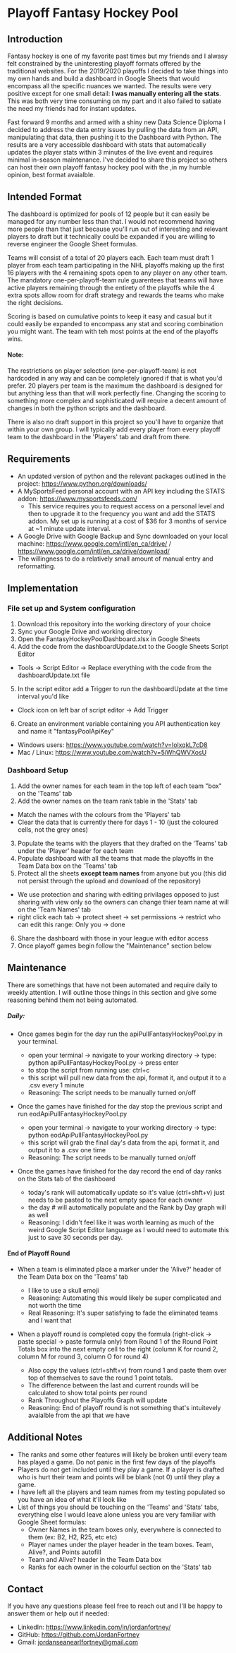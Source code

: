 # Playoff Fantasy Hockey Pool

## Introduction

Fantasy hockey is one of my favorite past times but my friends and I alwasy felt constrained by the uninteresting playoff formats offered by the traditional websites. For the 2019/2020 playoffs I decided to take things into my own hands and build a dashboard in Google Sheets that would encompass all the specific nuances we wanted. The results were very positive except for one small detail: **I was manually entering all the stats**. This was both very time consuming on my part and it also failed to satiate the need my friends had for instant updates.

Fast forward 9 months and armed with a shiny new Data Science Diploma I decided to address the data entry issues by pulling the data from an API, manipulating that data, then pushing it to the Dashboard with Python. The results are a very accessible dashboard with stats that automatically updates the player stats within 3 minutes of the live event and requires minimal in-season maintenance. I've decided to share this project so others can host their own playoff fantasy hockey pool with the ,in my humble opinion, best format avaialble. 

## Intended Format

The dashboard is optimized for pools of 12 people but it can easily be managed for any number less than that. I would not recommend having more people than that just because you'll run out of interesting and relevant players to draft but it technically could be expanded if you are willing to reverse engineer the Google Sheet formulas.

Teams will consist of a total of 20 players each. Each team must draft 1 player from each team participating in the NHL playoffs making up the first 16 players with the 4 remaining spots open to any player on any other team. The mandatory one-per-playoff-team rule guarentees that teams will have active players remaining through the entirety of the playoffs while the 4 extra spots allow room for draft strategy and rewards the teams who make the right decisions.

Scoring is based on cumulative points to keep it easy and casual but it could easily be expanded to encompass any stat and scoring combination you might want. The team with teh most points at the end of the playoffs wins.

#### Note:
The restrictions on player selection (one-per-playoff-team) is not hardcoded in any way and can be completely ignored if that is what you'd prefer. 20 players per team is the maximum the dashboard is designed for but anything less than that will work perfectly fine. Changing the scoring to something more complex and sophisticated will require a decent amount of changes in both the python scripts and the dashboard.

There is also no draft support in this project so you'll have to organize that within your own group. I will typically add every player from every playoff team to the dashboard in the 'Players' tab and draft from there.

## Requirements

* An updated version of python and the relevant packages outlined in the project: https://www.python.org/downloads/
* A MySportsFeed personal account with an API key including the STATS addon: https://www.mysportsfeeds.com/
  * This service requires you to request access on a personal level and then to upgrade it to the frequency you want and add the STATS addon. My set up is running at a cost of $36 for 3 months of service at ~1 minute update interval.
* A Google Drive with Google Backup and Sync downloaded on your local machine: https://www.google.com/intl/en_ca/drive/ / https://www.google.com/intl/en_ca/drive/download/
* The willingness to do a relatively small amount of manual entry and reformatting.

## Implementation
### File set up and System configuration
1. Download this repository into the working directory of your choice
2. Sync your Google Drive and working directory
3. Open the FantasyHockeyPoolDashboard.xlsx in Google Sheets 
4. Add the code from the dashboardUpdate.txt to the Google Sheets Script Editor
  * Tools -> Script Editor -> Replace everything with the code from the dashboardUpdate.txt file
5. In the script editor add a Trigger to run the dashboardUpdate at the time interval you'd like
  * Clock icon on left bar of script editor -> Add Trigger
6. Create an environment variable containing you API authentication key and name it "fantasyPoolApiKey"
  * Windows users: https://www.youtube.com/watch?v=IolxqkL7cD8
  * Mac / Linux: https://www.youtube.com/watch?v=5iWhQWVXosU

### Dashboard Setup 
1. Add the owner names for each team in the top left of each team "box" on the 'Teams' tab
2. Add the owner names on the team rank table in the 'Stats' tab
  * Match the names with the colours from the 'Players' tab
  * Clear the data that is currently there for days 1 - 10 (just the coloured cells, not the grey ones)
3. Populate the teams with the players that they drafted on the 'Teams' tab under the 'Player' header for each team
4. Populate dashboard with all the teams that made the playoffs in the Team Data box on the 'Teams' tab
5. Protect all the sheets **except team names** from anyone but you (this did not persist through the upload and download of the repository)
  * We use protection and sharing with editing privilages opposed to just sharing with view only so the owners can change thier team name at will on the 'Team Names' tab
  * right click each tab -> protect sheet -> set permissions -> restrict who can edit this range: Only you -> done
6. Share the dashboard with those in your league with editor access
7. Once playoff games begin follow the "Maintenance" section below

## Maintenance

There are somethings that have not been automated and require daily to weekly attention. I will outline those things in this section and give some reasoning behind them not being automated.

##### Daily:
* Once games begin for the day run the apiPullFantasyHockeyPool.py in your terminal.
  * open your terminal -> navigate to your working directory -> type: python apiPullFantasyHockeyPool.py -> press enter
  * to stop the script from running use: ctrl+c
  * this script will pull new data from the api, format it, and output it to a .csv every 1 minute
  * Reasoning: The script needs to be manually turned on/off

* Once the games have finished for the day stop the previous script and run eodApiPullFantasyHockeyPool.py
  * open your terminal -> navigate to your working directory -> type: python eodApiPullFantasyHockeyPool.py
  * this script will grab the final day's data from the api, format it, and output it to a .csv one time
  * Reasoning: The script needs to be manually turned on/off

* Once the games have finished for the day record the end of day ranks on the Stats tab of the dashboard
  * today's rank will automatically update so it's value (ctrl+shft+v) just needs to be pasted to the next empty space for each owner
  * the day # will automatically populate and the Rank by Day graph will as well
  * Reasoning: I didn't feel like it was worth learning as much of the weird Google Script Editor language as I would need to automate this just to save 30 seconds per day.

#### End of Playoff Round
* When a team is eliminated place a marker under the 'Alive?' header of the Team Data box on the 'Teams' tab
  * I like to use a skull emoji 
  * Reasoning: Automating this would likely be super complicated and not worth the time
  * Real Reasoning: It's super satisfying to fade the eliminated teams and I want that

* When a playoff round is completed copy the formula (right-click -> paste special -> paste formula only) from Round 1 of the Round Point Totals box into the next empty cell to the right (column K for round 2, column M for round 3, column O for round 4)
  * Also copy the values (ctrl+shft+v) from round 1 and paste them over top of themselves to save the round 1 point totals.
  * The difference between the last and current rounds will be calculated to show total points per round
  * Rank Throughout the Playoffs Graph will update
  * Reasoning: End of playoff round is not something that's intuitevely avaialble from the api that we have

## Additional Notes
* The ranks and some other features will likely be broken until every team has played a game. Do not panic in the first few days of the playoffs
* Players do not get included until they play a game. If a player is drafted who is hurt their team and points will be blank (not 0) until they play a game.
* I have left all the players and team names from my testing populated so you have an idea of what it'll look like
* List of things you should be touching on the 'Teams' and 'Stats' tabs, everything else I would leave alone unless you are very familiar with Google Sheet formulas:
  *  Owner Names in the team boxes only, everywhere is connected to them (ex: B2, H2, R25, etc etc)
  *  Player names under the player header in the team boxes. Team, Alive?, and Points autofill
  *  Team and Alive? header in the Team Data box
  *  Ranks for each owner in the colourful section on the 'Stats' tab

## Contact
If you have any questions please feel free to reach out and I'll be happy to answer them or help out if needed:
* LinkedIn: https://www.linkedin.com/in/jordanfortney/
* GitHub: https://github.com/JordanFortney
* Gmail: jordanseanearlfortney@gmail.com
